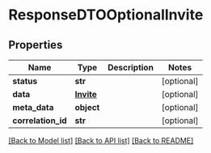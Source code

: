 # ResponseDTOOptionalInvite

## Properties
Name | Type | Description | Notes
------------ | ------------- | ------------- | -------------
**status** | **str** |  | [optional] 
**data** | [**Invite**](Invite.md) |  | [optional] 
**meta_data** | **object** |  | [optional] 
**correlation_id** | **str** |  | [optional] 

[[Back to Model list]](../README.md#documentation-for-models) [[Back to API list]](../README.md#documentation-for-api-endpoints) [[Back to README]](../README.md)

